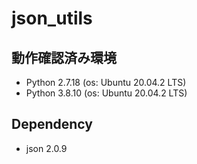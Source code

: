 # json_utils
## 動作確認済み環境
- Python 2.7.18 (os: Ubuntu 20.04.2 LTS)
- Python 3.8.10 (os: Ubuntu 20.04.2 LTS)

## Dependency
- json 2.0.9
